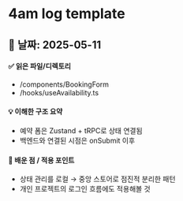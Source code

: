 # 4am log template

## 📅 날짜: 2025-05-11

#### ✅ 읽은 파일/디렉토리

- /components/BookingForm
- /hooks/useAvailability.ts

#### 💡 이해한 구조 요약

- 예약 폼은 Zustand + tRPC로 상태 연결됨
- 백엔드와 연결된 시점은 onSubmit 이후

#### 🧠 배운 점 / 적용 포인트

- 상태 관리를 로컬 → 중앙 스토어로 점진적 분리한 패턴
- 개인 프로젝트의 로그인 흐름에도 적용해볼 것
